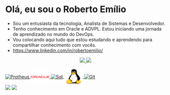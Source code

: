 # Olá, eu sou o Roberto Emílio

- Sou um entusiasta da tecnologia,  Analista de Sistemas e Desenvolvedor.
- Tenho conhecimento em Oracle e ADVPL. Estou iniciando uma jornada de aprendizado no mundo do DevOps.
- Vou colocando aqui tudo que estou estudando e aprendendo para compartilhar conhecimento com vocês.
- https://www.linkedin.com/in/robertoemilio/

<div align="center">
  <a href="https://github.com/robertoemilio">
  <img height="140em" src="https://github-readme-stats.vercel.app/api?username=robertoemilio&show_icons=true&theme=blue-green&include_all_commits=true&count_private=true"/>
  <img height="140em" src="https://github-readme-stats.vercel.app/api/top-langs/?username=robertoemilio&layout=compact&langs_count=7&theme=blue-green"/>
</div>
  
<div style="display: inline_block"><br>
  <img align="center" alt="Protheus" height="40" width="110" src="https://ds.totvs.com/tds11_3/images/logo-totvs.png"/>
  <img align="center" alt="Oracle" height="50" width="60" src="https://raw.githubusercontent.com/devicons/devicon/master/icons/oracle/oracle-original.svg"/>
  <img align="center" alt="Sql" height="40" width="50" src="https://icon2.cleanpng.com/20180320/lrw/kisspng-oracle-sql-developer-oracle-database-pl-sql-oracle-vector-sql-server-icon-5ab0cd69949b77.5546141815215363616087.jpg"/>
  <img align="center" alt="Linux" height="50" width="60" src="https://raw.githubusercontent.com/devicons/devicon/master/icons/linux/linux-original.svg"/>
  <img align="center" alt="Git" height="40" width="50" src="https://cdn.jsdelivr.net/gh/devicons/devicon/icons/git/git-plain-wordmark.svg">   

</div>

 
  
  <div>
 <a href = "mailto:robertoemilio1@gmail.com"><img src="https://img.shields.io/badge/Gmail-D14836?style=for-the-badge&logo=gmail&logoColor=white" target="_blank"></a>
  <a href="https://www.linkedin.com/in/robertoemilio" target="_blank"><img src="https://img.shields.io/badge/-LinkedIn-%230077B5?style=for-the-badge&logo=linkedin&logoColor=white" target="_blank"></a>
  </div>
  
  
